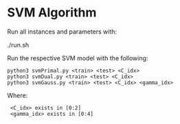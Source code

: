 # SVM Algorithm

Run all instances and parameters with:

./run.sh


Run the respective SVM model with the following:

	python3 svmPrimal.py <train> <test> <C_idx>
	python3 svmDual.py <train> <test> <C_idx>
	python3 svmGauss.py <train> <test> <C_idx> <gamma_idx>

Where:

	 <C_idx> exists in [0:2]
	 <gamma_idx> exists in [0:4]

